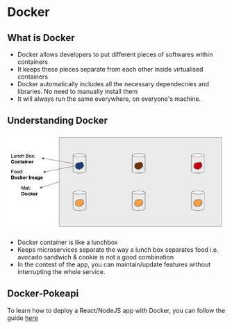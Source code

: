 # Docker

## What is Docker

- Docker allows developers to put different pieces of softwares within containers
- It keeps these pieces separate from each other inside virtualised containers
- Docker automatically includes all the necessary dependecnies and libraries. No need to manually install them
- It will always run the same everywhere, on everyone's machine.

## Understanding Docker

![alt text](./assets/docker-lunchbox.webp)

- Docker container is like a lunchbox
- Keeps microservices separate the way a lunch box separates food i.e. avocado sandwich & cookie is not a good combination
- In the context of the app, you can maintain/update features without interrupting the whole service.

## Docker-Pokeapi

To learn how to deploy a React/NodeJS app with Docker, you can follow the guide [here](./Docker-Pokeapp-Guide.md)
